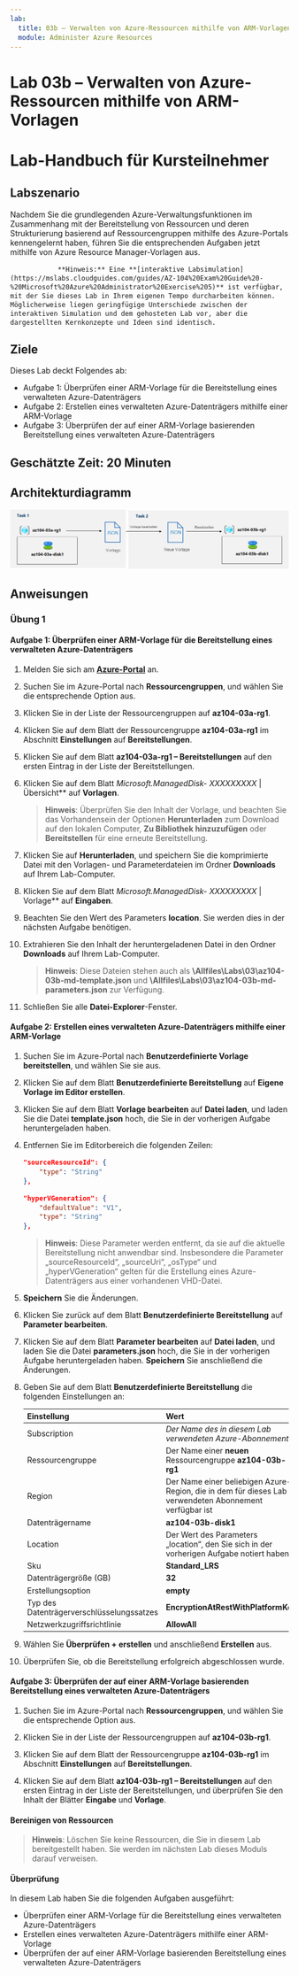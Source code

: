 ```yaml
---
lab:
  title: 03b – Verwalten von Azure-Ressourcen mithilfe von ARM-Vorlagen
  module: Administer Azure Resources
---
```


# <a name="lab-03b---manage-azure-resources-by-using-arm-templates"></a>Lab 03b – Verwalten von Azure-Ressourcen mithilfe von ARM-Vorlagen
# <a name="student-lab-manual"></a>Lab-Handbuch für Kursteilnehmer

## <a name="lab-scenario"></a>Labszenario
Nachdem Sie die grundlegenden Azure-Verwaltungsfunktionen im Zusammenhang mit der Bereitstellung von Ressourcen und deren Strukturierung basierend auf Ressourcengruppen mithilfe des Azure-Portals kennengelernt haben, führen Sie die entsprechenden Aufgaben jetzt mithilfe von Azure Resource Manager-Vorlagen aus.

                **Hinweis:** Eine **[interaktive Labsimulation](https://mslabs.cloudguides.com/guides/AZ-104%20Exam%20Guide%20-%20Microsoft%20Azure%20Administrator%20Exercise%205)** ist verfügbar, mit der Sie dieses Lab in Ihrem eigenen Tempo durcharbeiten können. Möglicherweise liegen geringfügige Unterschiede zwischen der interaktiven Simulation und dem gehosteten Lab vor, aber die dargestellten Kernkonzepte und Ideen sind identisch. 

## <a name="objectives"></a>Ziele

Dieses Lab deckt Folgendes ab:

+ Aufgabe 1: Überprüfen einer ARM-Vorlage für die Bereitstellung eines verwalteten Azure-Datenträgers
+ Aufgabe 2: Erstellen eines verwalteten Azure-Datenträgers mithilfe einer ARM-Vorlage
+ Aufgabe 3: Überprüfen der auf einer ARM-Vorlage basierenden Bereitstellung eines verwalteten Azure-Datenträgers

## <a name="estimated-timing-20-minutes"></a>Geschätzte Zeit: 20 Minuten

## <a name="architecture-diagram"></a>Architekturdiagramm

![image](../media/lab03b.png)

## <a name="instructions"></a>Anweisungen

### <a name="exercise-1"></a>Übung 1

#### <a name="task-1-review-an-arm-template-for-deployment-of-an-azure-managed-disk"></a>Aufgabe 1: Überprüfen einer ARM-Vorlage für die Bereitstellung eines verwalteten Azure-Datenträgers

1. Melden Sie sich am [**Azure-Portal**](http://portal.azure.com) an.

1. Suchen Sie im Azure-Portal nach **Ressourcengruppen**, und wählen Sie die entsprechende Option aus. 

1. Klicken Sie in der Liste der Ressourcengruppen auf **az104-03a-rg1**.

1. Klicken Sie auf dem Blatt der Ressourcengruppe **az104-03a-rg1** im Abschnitt **Einstellungen** auf **Bereitstellungen**.

1. Klicken Sie auf dem Blatt **az104-03a-rg1 – Bereitstellungen** auf den ersten Eintrag in der Liste der Bereitstellungen.

1. Klicken Sie auf dem Blatt **Microsoft.ManagedDisk-* XXXXXXXXX* \| Übersicht** auf **Vorlagen**.

    >**Hinweis**: Überprüfen Sie den Inhalt der Vorlage, und beachten Sie das Vorhandensein der Optionen **Herunterladen** zum Download auf den lokalen Computer, **Zu Bibliothek hinzuzufügen** oder **Bereitstellen** für eine erneute Bereitstellung.

1. Klicken Sie auf **Herunterladen**, und speichern Sie die komprimierte Datei mit den Vorlagen- und Parameterdateien im Ordner **Downloads** auf Ihrem Lab-Computer.

1. Klicken Sie auf dem Blatt **Microsoft.ManagedDisk-* XXXXXXXXX* \| Vorlage** auf **Eingaben**.

1. Beachten Sie den Wert des Parameters **location**. Sie werden dies in der nächsten Aufgabe benötigen.

1. Extrahieren Sie den Inhalt der heruntergeladenen Datei in den Ordner **Downloads** auf Ihrem Lab-Computer.

    >**Hinweis**: Diese Dateien stehen auch als **\\Allfiles\\Labs\\03\\az104-03b-md-template.json** und **\\Allfiles\\Labs\\03\\az104-03b-md-parameters.json** zur Verfügung.
    
1. Schließen Sie alle **Datei-Explorer**-Fenster.

#### <a name="task-2-create-an-azure-managed-disk-by-using-an-arm-template"></a>Aufgabe 2: Erstellen eines verwalteten Azure-Datenträgers mithilfe einer ARM-Vorlage

1. Suchen Sie im Azure-Portal nach **Benutzerdefinierte Vorlage bereitstellen**, und wählen Sie sie aus.

1. Klicken Sie auf dem Blatt **Benutzerdefinierte Bereitstellung** auf **Eigene Vorlage im Editor erstellen**.

1. Klicken Sie auf dem Blatt **Vorlage bearbeiten** auf **Datei laden**, und laden Sie die Datei **template.json** hoch, die Sie in der vorherigen Aufgabe heruntergeladen haben.

1. Entfernen Sie im Editorbereich die folgenden Zeilen:

   ```json
   "sourceResourceId": {
       "type": "String"
   },
   ```

   ```json
   "hyperVGeneration": {
       "defaultValue": "V1",
       "type": "String"
   },      
   ```

    >**Hinweis**: Diese Parameter werden entfernt, da sie auf die aktuelle Bereitstellung nicht anwendbar sind. Insbesondere die Parameter „sourceResourceId“, „sourceUri“, „osType“ und „hyperVGeneration“ gelten für die Erstellung eines Azure-Datenträgers aus einer vorhandenen VHD-Datei.

1. **Speichern** Sie die Änderungen.

1. Klicken Sie zurück auf dem Blatt **Benutzerdefinierte Bereitstellung** auf **Parameter bearbeiten**. 

1. Klicken Sie auf dem Blatt **Parameter bearbeiten** auf **Datei laden**, und laden Sie die Datei **parameters.json** hoch, die Sie in der vorherigen Aufgabe heruntergeladen haben. **Speichern** Sie anschließend die Änderungen.

1. Geben Sie auf dem Blatt **Benutzerdefinierte Bereitstellung** die folgenden Einstellungen an:

    | Einstellung | Wert |
    | --- |--- |
    | Subscription | *Der Name des in diesem Lab verwendeten Azure-Abonnements* |
    | Ressourcengruppe | Der Name einer **neuen** Ressourcengruppe **az104-03b-rg1** |
    | Region | Der Name einer beliebigen Azure-Region, die in dem für dieses Lab verwendeten Abonnement verfügbar ist |
    | Datenträgername | **az104-03b-disk1** |
    | Location | Der Wert des Parameters „location“, den Sie sich in der vorherigen Aufgabe notiert haben |
    | Sku | **Standard_LRS** |
    | Datenträgergröße (GB) | **32** |
    | Erstellungsoption | **empty** |
    | Typ des Datenträgerverschlüsselungssatzes | **EncryptionAtRestWithPlatformKey** |
    | Netzwerkzugriffsrichtlinie | **AllowAll** |

1. Wählen Sie **Überprüfen + erstellen** und anschließend **Erstellen** aus.

1. Überprüfen Sie, ob die Bereitstellung erfolgreich abgeschlossen wurde.

#### <a name="task-3-review-the-arm-template-based-deployment-of-the-managed-disk"></a>Aufgabe 3: Überprüfen der auf einer ARM-Vorlage basierenden Bereitstellung eines verwalteten Azure-Datenträgers

1. Suchen Sie im Azure-Portal nach **Ressourcengruppen**, und wählen Sie die entsprechende Option aus. 

1. Klicken Sie in der Liste der Ressourcengruppen auf **az104-03b-rg1**.

1. Klicken Sie auf dem Blatt der Ressourcengruppe **az104-03b-rg1** im Abschnitt **Einstellungen** auf **Bereitstellungen**.

1. Klicken Sie auf dem Blatt **az104-03b-rg1 – Bereitstellungen** auf den ersten Eintrag in der Liste der Bereitstellungen, und überprüfen Sie den Inhalt der Blätter **Eingabe** und **Vorlage**.

#### <a name="clean-up-resources"></a>Bereinigen von Ressourcen

   >**Hinweis**: Löschen Sie keine Ressourcen, die Sie in diesem Lab bereitgestellt haben. Sie werden im nächsten Lab dieses Moduls darauf verweisen.

#### <a name="review"></a>Überprüfung

In diesem Lab haben Sie die folgenden Aufgaben ausgeführt:

- Überprüfen einer ARM-Vorlage für die Bereitstellung eines verwalteten Azure-Datenträgers
- Erstellen eines verwalteten Azure-Datenträgers mithilfe einer ARM-Vorlage
- Überprüfen der auf einer ARM-Vorlage basierenden Bereitstellung eines verwalteten Azure-Datenträgers
